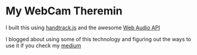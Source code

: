 # My WebCam Theremin

I built this using [handtrack.js](https://victordibia.github.io/handtrack.js/#/) and the awesome [Web Audio API](https://developer.mozilla.org/en-US/docs/Web/API/Web_Audio_API)




I blogged about using some of this technology and figuring out the ways to use it if you check my [medium](https://medium.com/@larry.sassainsworth)
